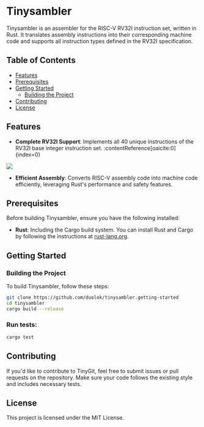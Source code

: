 # Tinysambler

Tinysambler is an assembler for the RISC-V RV32I instruction set, written in Rust. It translates assembly instructions into their corresponding machine code and supports all instruction types defined in the RV32I specification.

## Table of Contents

- [Features](#features)
- [Prerequisites](#prerequisites)
- [Getting Started](#getting-started)
  - [Building the Project](#building-the-project)
- [Contributing](#contributing)
- [License](#license)

## Features

- **Complete RV32I Support**: Implements all 40 unique instructions of the RV32I base integer instruction set. :contentReference[oaicite:0]{index=0}
<img align="center" src="res/instuction_set_table.png">

- **Efficient Assembly**: Converts RISC-V assembly code into machine code efficiently, leveraging Rust's performance and safety features.

## Prerequisites

Before building Tinysambler, ensure you have the following installed:

- **Rust**: Including the Cargo build system. You can install Rust and Cargo by following the instructions at [rust-lang.org](https://www.rust-lang.org/tools/install).

## Getting Started

### Building the Project

To build Tinysambler, follow these steps:

```bash
git clone https://github.com/duolok/tinysambler.getting-started
cd tinysambler
cargo build --release
```

### Run tests:

```bash
cargo test
```

## Contributing

If you'd like to contribute to TinyGit, feel free to submit issues or pull requests on the repository.
Make sure your code follows the existing style and includes necessary tests.

## License

This project is licensed under the MIT License.

